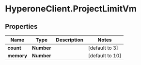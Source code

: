 # HyperoneClient.ProjectLimitVm

## Properties

Name | Type | Description | Notes
------------ | ------------- | ------------- | -------------
**count** | **Number** |  | [default to 3]
**memory** | **Number** |  | [default to 10]


